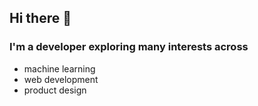 ## Hi there 👋 
### I'm a developer exploring many interests across 
<ul>
  <li> machine learning </li>
  <li> web development </li>
  <li> product design </li>
<ul>
